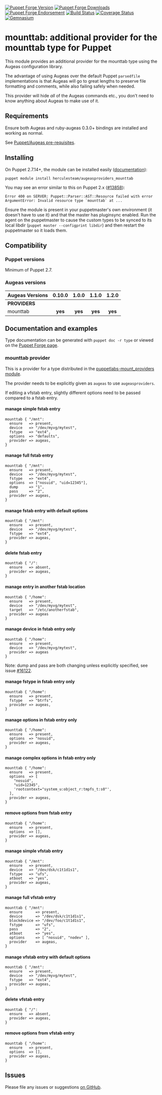 [![Puppet Forge Version](http://img.shields.io/puppetforge/v/herculesteam/augeasproviders_mounttab.svg)](https://forge.puppetlabs.com/herculesteam/augeasproviders_mounttab)
[![Puppet Forge Downloads](http://img.shields.io/puppetforge/dt/herculesteam/augeasproviders_mounttab.svg)](https://forge.puppetlabs.com/herculesteam/augeasproviders_mounttab)
[![Puppet Forge Endorsement](https://img.shields.io/puppetforge/e/herculesteam/augeasproviders_mounttab.svg)](https://forge.puppetlabs.com/herculesteam/augeasproviders_mounttab)
[![Build Status](https://img.shields.io/travis/hercules-team/augeasproviders_mounttab/master.svg)](https://travis-ci.org/hercules-team/augeasproviders_mounttab)
[![Coverage Status](https://img.shields.io/coveralls/hercules-team/augeasproviders_mounttab.svg)](https://coveralls.io/r/hercules-team/augeasproviders_mounttab)
[![Gemnasium](https://img.shields.io/gemnasium/hercules-team/augeasproviders_mounttab.svg)](https://gemnasium.com/hercules-team/augeasproviders_mounttab)


# mounttab: additional provider for the mounttab type for Puppet

This module provides an additional provider for the mounttab type
using the Augeas configuration library.

The advantage of using Augeas over the default Puppet `parsedfile`
implementations is that Augeas will go to great lengths to preserve file
formatting and comments, while also failing safely when needed.

This provider will hide *all* of the Augeas commands etc., you don't need to
know anything about Augeas to make use of it.

## Requirements

Ensure both Augeas and ruby-augeas 0.3.0+ bindings are installed and working as
normal.

See [Puppet/Augeas pre-requisites](http://docs.puppetlabs.com/guides/augeas.html#pre-requisites).

## Installing

On Puppet 2.7.14+, the module can be installed easily ([documentation](http://docs.puppetlabs.com/puppet/latest/reference/modules_installing.html)):

    puppet module install herculesteam/augeasproviders_mounttab

You may see an error similar to this on Puppet 2.x ([#13858](http://projects.puppetlabs.com/issues/13858)):

    Error 400 on SERVER: Puppet::Parser::AST::Resource failed with error ArgumentError: Invalid resource type `mounttab` at ...

Ensure the module is present in your puppetmaster's own environment (it doesn't
have to use it) and that the master has pluginsync enabled.  Run the agent on
the puppetmaster to cause the custom types to be synced to its local libdir
(`puppet master --configprint libdir`) and then restart the puppetmaster so it
loads them.

## Compatibility

### Puppet versions

Minimum of Puppet 2.7.

### Augeas versions

Augeas Versions           | 0.10.0  | 1.0.0   | 1.1.0   | 1.2.0   |
:-------------------------|:-------:|:-------:|:-------:|:-------:|
**PROVIDERS**             |
mounttab                  | **yes** | **yes** | **yes** | **yes** |

## Documentation and examples

Type documentation can be generated with `puppet doc -r type` or viewed on the
[Puppet Forge page](http://forge.puppetlabs.com/herculesteam/augeasproviders_mounttab).

### mounttab provider

This is a provider for a type distributed in the [puppetlabs-mount_providers
module](http://forge.puppetlabs.com/puppetlabs/mount_providers).

The provider needs to be explicitly given as `augeas` to use `augeasproviders`.

If editing a vfstab entry, slightly different options need to be passed
compared to a fstab entry.

#### manage simple fstab entry

    mounttab { "/mnt":
      ensure   => present,
      device   => "/dev/myvg/mytest",
      fstype   => "ext4",
      options  => "defaults",
      provider => augeas,
    }

#### manage full fstab entry

    mounttab { "/mnt":
      ensure   => present,
      device   => "/dev/myvg/mytest",
      fstype   => "ext4",
      options  => ["nosuid", "uid=12345"],
      dump     => "1",
      pass     => "2",
      provider => augeas,
    }

#### manage fstab entry with default options

    mounttab { "/mnt":
      ensure   => present,
      device   => "/dev/myvg/mytest",
      fstype   => "ext4",
      provider => augeas,
    }

#### delete fstab entry

    mounttab { "/":
      ensure   => absent,
      provider => augeas,
    }

#### manage entry in another fstab location

    mounttab { "/home":
      ensure   => present,
      device   => "/dev/myvg/mytest",
      target   => "/etc/anotherfstab",
      provider => augeas
    }

#### manage device in fstab entry only

    mounttab { "/home":
      ensure   => present,
      device   => "/dev/myvg/mytest",
      provider => augeas
    }

Note: dump and pass are both changing unless explicitly specified, see issue
[#16122](http://projects.puppetlabs.com/issues/16122).

#### manage fstype in fstab entry only

    mounttab { "/home":
      ensure   => present,
      fstype   => "btrfs",
      provider => augeas,
    }

#### manage options in fstab entry only

    mounttab { "/home":
      ensure   => present,
      options  => "nosuid",
      provider => augeas,
    }

#### manage complex options in fstab entry only

    mounttab { "/home":
      ensure   => present,
      options  => [
        "nosuid",
        "uid=12345",
        'rootcontext="system_u:object_r:tmpfs_t:s0"',
      ],
      provider => augeas,
    }

#### remove options from fstab entry

    mounttab { "/home":
      ensure   => present,
      options  => [],
      provider => augeas,
    }

#### manage simple vfstab entry

    mounttab { "/mnt":
      ensure   => present,
      device   => "/dev/dsk/c1t1d1s1",
      fstype   => "ufs",
      atboot   => "yes",
      provider => augeas,
    }

#### manage full vfstab entry

    mounttab { "/mnt":
      ensure      => present,
      device      => "/dev/dsk/c1t1d1s1",
      blockdevice => "/dev/foo/c1t1d1s1",
      fstype      => "ufs",
      pass        => "2",
      atboot      => "yes",
      options     => [ "nosuid", "nodev" ],
      provider    => augeas,
    }

#### manage vfstab entry with default options

    mounttab { "/mnt":
      ensure   => present,
      device   => "/dev/myvg/mytest",
      fstype   => "ext4",
      provider => augeas,
    }

#### delete vfstab entry

    mounttab { "/":
      ensure   => absent,
      provider => augeas,
    }

#### remove options from vfstab entry

    mounttab { "/home":
      ensure   => present,
      options  => [],
      provider => augeas,
    }

## Issues

Please file any issues or suggestions [on GitHub](https://github.com/hercules-team/augeasproviders_mounttab/issues).
